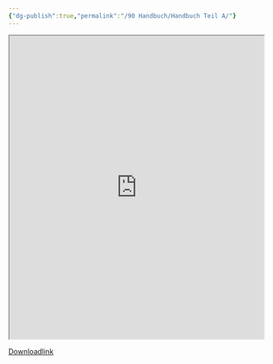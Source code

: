 ```yaml
---
{"dg-publish":true,"permalink":"/90 Handbuch/Handbuch Teil A/"}
---
```


<iframe src="https://docs.google.com/viewer?url=https://raw.githubusercontent.com/bbk-bbw/unterlagen/main/pdf/handbuch-betriebliche-grundbildung-teil-A.pdf&embedded=true" width="100%" height="600px"></iframe>

[Downloadlink](https://www.berufsbildung.ch/de/dokumente/handbuch-betriebliche-grundbildung)
